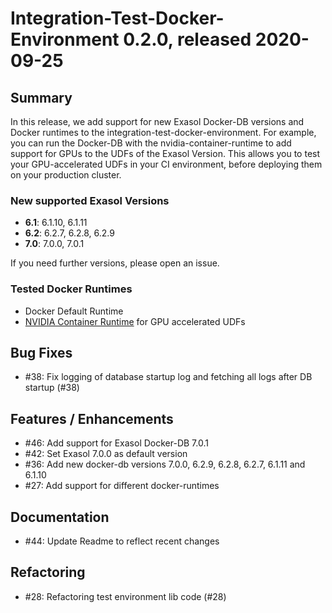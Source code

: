 # Integration-Test-Docker-Environment 0.2.0, released 2020-09-25

## Summary

In this release, we add support for new Exasol Docker-DB versions and Docker runtimes to the integration-test-docker-environment. For example, you can run the Docker-DB with the nvidia-container-runtime to add support for GPUs to the UDFs of the Exasol Version. This allows you to test your GPU-accelerated UDFs in your CI environment, before deploying them on your production cluster.

### New supported Exasol Versions

* **6.1**: 6.1.10, 6.1.11
* **6.2**: 6.2.7, 6.2.8, 6.2.9
* **7.0**: 7.0.0, 7.0.1

If you need further versions, please open an issue.

### Tested Docker Runtimes

- Docker Default Runtime
- [NVIDIA Container Runtime](https://github.com/NVIDIA/nvidia-container-runtime) for GPU accelerated UDFs

## Bug Fixes

* #38: Fix logging of database startup log and fetching all logs after DB startup (#38) 
 
## Features / Enhancements

* #46: Add support for Exasol Docker-DB 7.0.1 
* #42: Set Exasol 7.0.0 as default version
* #36: Add new docker-db versions 7.0.0, 6.2.9, 6.2.8, 6.2.7, 6.1.11 and 6.1.10
* #27: Add support for different docker-runtimes
 
## Documentation
 
* #44: Update Readme to reflect recent changes 
 
## Refactoring
 
* #28: Refactoring test environment lib code (#28) 
